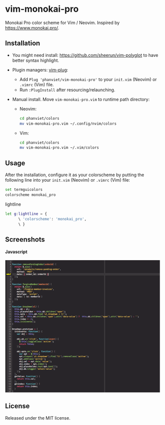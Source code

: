 # vim-monokai-pro

Monokai Pro color scheme for Vim / Neovim. Inspired by https://www.monokai.pro/.

## Installation

- You might need install: https://github.com/sheerun/vim-polyglot to have better syntax highlight.

- Plugin managers: [vim-plug](https://github.com/junegunn/vim-plug):
  + Add `Plug 'phanviet/vim-monokai-pro'` to your `init.vim` (Neovim) or `.vimrc` (Vim) file.
  + Run `:PlugInstall` after resourcing/relaunching.

- Manual install. Move `vim-monokai-pro.vim` to runtime path directory:
  + Neovim:
	``` bash
	cd phanviet/colors
	mv vim-monokai-pro.vim ~/.config/nvim/colors
	```
  + Vim:
	``` bash
	cd phanviet/colors
	mv vim-monokai-pro.vim ~/.vim/colors
	```

## Usage

After the installation, configure it as your colorscheme by putting the following line into your `init.vim` (Neovim) or `.vimrc` (Vim) file:

``` bash
set termguicolors
colorscheme monokai_pro
```

lightline
```bash
let g:lightline = {
      \ 'colorscheme': 'monokai_pro',
      \ }
```
## Screenshots

#### Javascript

![Javascript](screenshots/js-preview.png?raw=true "Javascript syntax")

## License

Released under the MIT license.
